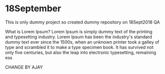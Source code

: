 # 18September


This is only dummy project so created dummy repository on 18Sept2018 QA

What is Lorem Ipsum?
Lorem Ipsum is simply dummy text of the printing and typesetting industry. Lorem Ipsum has been the industry's standard dummy text ever since the 1500s, when an unknown printer took a galley of type and scrambled it to make a type specimen book. It has survived not only five centuries, but also the leap into electronic typesetting, remaining ess
 
 CHANGE BY AJAY 
